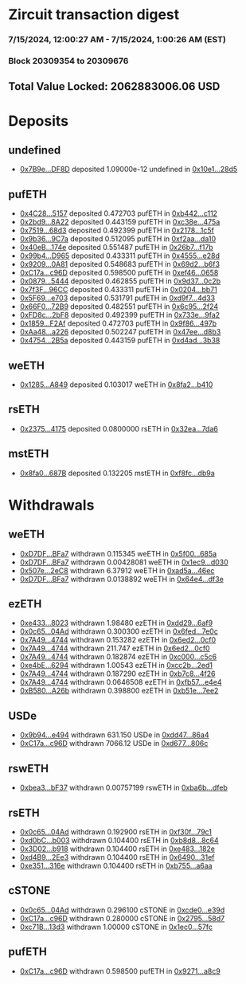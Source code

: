# Zircuit transaction digest
### 7/15/2024, 12:00:27 AM - 7/15/2024, 1:00:26 AM (EST)
### Block 20309354 to 20309676

## Total Value Locked: 2062883006.06 USD

# Deposits
## undefined
- [0x7B9e...DF8D](https://etherscan.io/address/0x7B9e871A675D082e3a15957D4c2aF6fc4088DF8D) deposited 1.09000e-12 undefined in [0x10e1...28d5](https://etherscan.io/tx/0x7B9e871A675D082e3a15957D4c2aF6fc4088DF8D)
## pufETH
- [0x4C28...5157](https://etherscan.io/address/0x4C28aa48ad0BE3Edec35bfe4D52aC2D16dc95157) deposited 0.472703 pufETH in [0xb442...c112](https://etherscan.io/tx/0x4C28aa48ad0BE3Edec35bfe4D52aC2D16dc95157)
- [0x2bd9...8A22](https://etherscan.io/address/0x2bd9739Bbaf6676D4855C0C9791264C1a9CE8A22) deposited 0.443159 pufETH in [0xc38e...475a](https://etherscan.io/tx/0x2bd9739Bbaf6676D4855C0C9791264C1a9CE8A22)
- [0x7519...68d3](https://etherscan.io/address/0x751972cB7A9803a184e9aF052023e0Bc7a1f68d3) deposited 0.492399 pufETH in [0x2178...1c5f](https://etherscan.io/tx/0x751972cB7A9803a184e9aF052023e0Bc7a1f68d3)
- [0x9b36...9C7a](https://etherscan.io/address/0x9b367a30f606EC548CEd264bb883ECe228A49C7a) deposited 0.512095 pufETH in [0xf2aa...da10](https://etherscan.io/tx/0x9b367a30f606EC548CEd264bb883ECe228A49C7a)
- [0x40eB...174e](https://etherscan.io/address/0x40eB628177c72d0FA888C58ec7ACa3D4728d174e) deposited 0.551487 pufETH in [0x26b7...f17b](https://etherscan.io/tx/0x40eB628177c72d0FA888C58ec7ACa3D4728d174e)
- [0x99b4...D965](https://etherscan.io/address/0x99b45bBa9D4ab723B29fC1925AC8B3B010f2D965) deposited 0.433311 pufETH in [0x4555...e28d](https://etherscan.io/tx/0x99b45bBa9D4ab723B29fC1925AC8B3B010f2D965)
- [0x9209...0A81](https://etherscan.io/address/0x920902FF6deB6d29bb71B96a4144FdE62b4F0A81) deposited 0.548683 pufETH in [0x69d2...b6f3](https://etherscan.io/tx/0x920902FF6deB6d29bb71B96a4144FdE62b4F0A81)
- [0xC17a...c96D](https://etherscan.io/address/0xC17a8d863df89Ea658F201d2c0ac6911e53ac96D) deposited 0.598500 pufETH in [0xef46...0658](https://etherscan.io/tx/0xC17a8d863df89Ea658F201d2c0ac6911e53ac96D)
- [0x0879...5444](https://etherscan.io/address/0x0879d6FF6952886733032850591668245e3f5444) deposited 0.462855 pufETH in [0x9d37...0c2b](https://etherscan.io/tx/0x0879d6FF6952886733032850591668245e3f5444)
- [0x7f3F...96CC](https://etherscan.io/address/0x7f3Fc88705025328a06F1c1C5cFC541Dc30296CC) deposited 0.433311 pufETH in [0x0204...bb71](https://etherscan.io/tx/0x7f3Fc88705025328a06F1c1C5cFC541Dc30296CC)
- [0x5F69...e703](https://etherscan.io/address/0x5F692E784EcbaBc4feaE4c466E9BE8147B19e703) deposited 0.531791 pufETH in [0xd9f7...4d33](https://etherscan.io/tx/0x5F692E784EcbaBc4feaE4c466E9BE8147B19e703)
- [0x66F0...72B9](https://etherscan.io/address/0x66F07217021D542f979A07bFB9391E43188572B9) deposited 0.482551 pufETH in [0x6c95...2f24](https://etherscan.io/tx/0x66F07217021D542f979A07bFB9391E43188572B9)
- [0xFD8c...2bF8](https://etherscan.io/address/0xFD8cafd2f04275bd0C698b29bdCe6D525Bde2bF8) deposited 0.492399 pufETH in [0x733e...9fa2](https://etherscan.io/tx/0xFD8cafd2f04275bd0C698b29bdCe6D525Bde2bF8)
- [0x1859...F2Af](https://etherscan.io/address/0x185989C76Eb092fdDd3c3aC5859cf7E5456cF2Af) deposited 0.472703 pufETH in [0x9f86...497b](https://etherscan.io/tx/0x185989C76Eb092fdDd3c3aC5859cf7E5456cF2Af)
- [0xAa48...a226](https://etherscan.io/address/0xAa4859Fe331AfB24f5e8d6dB5F2f97D91Fbca226) deposited 0.502247 pufETH in [0x47ee...d8b3](https://etherscan.io/tx/0xAa4859Fe331AfB24f5e8d6dB5F2f97D91Fbca226)
- [0x4754...2B5a](https://etherscan.io/address/0x47549E7d2e0a6FB29f87095486Bd390f328f2B5a) deposited 0.443159 pufETH in [0xd4ad...3b38](https://etherscan.io/tx/0x47549E7d2e0a6FB29f87095486Bd390f328f2B5a)
## weETH
- [0x1285...A849](https://etherscan.io/address/0x1285F95e51E50c26E8e59E49C79C920f668AA849) deposited 0.103017 weETH in [0x8fa2...b410](https://etherscan.io/tx/0x1285F95e51E50c26E8e59E49C79C920f668AA849)
## rsETH
- [0x2375...4175](https://etherscan.io/address/0x2375AC2e31beE26670719956c624851972164175) deposited 0.0800000 rsETH in [0x32ea...7da6](https://etherscan.io/tx/0x2375AC2e31beE26670719956c624851972164175)
## mstETH
- [0x8fa0...687B](https://etherscan.io/address/0x8fa0C224289292F13a4D719FE3957B8cDE1c687B) deposited 0.132205 mstETH in [0xf8fc...db9a](https://etherscan.io/tx/0x8fa0C224289292F13a4D719FE3957B8cDE1c687B)
# Withdrawals
## weETH
- [0xD7DF...BFa7](https://etherscan.io/address/0xD7DF7E085214743530afF339aFC420c7c720BFa7) withdrawn 0.115345 weETH in [0x5f00...685a](https://etherscan.io/tx/0xD7DF7E085214743530afF339aFC420c7c720BFa7)
- [0xD7DF...BFa7](https://etherscan.io/address/0xD7DF7E085214743530afF339aFC420c7c720BFa7) withdrawn 0.00428081 weETH in [0x1ec9...d030](https://etherscan.io/tx/0xD7DF7E085214743530afF339aFC420c7c720BFa7)
- [0x507e...2eC8](https://etherscan.io/address/0x507eEA4D424F1b7bAa904E8Eeaf2CCc9bFE72eC8) withdrawn 6.37912 weETH in [0xad5a...46ec](https://etherscan.io/tx/0x507eEA4D424F1b7bAa904E8Eeaf2CCc9bFE72eC8)
- [0xD7DF...BFa7](https://etherscan.io/address/0xD7DF7E085214743530afF339aFC420c7c720BFa7) withdrawn 0.0138892 weETH in [0x64e4...df3e](https://etherscan.io/tx/0xD7DF7E085214743530afF339aFC420c7c720BFa7)
## ezETH
- [0xe433...8023](https://etherscan.io/address/0xe43321be1AFe4FCAe54b45ef8C7B418b1E0a8023) withdrawn 1.98480 ezETH in [0xdd29...6af9](https://etherscan.io/tx/0xe43321be1AFe4FCAe54b45ef8C7B418b1E0a8023)
- [0x0c65...04Ad](https://etherscan.io/address/0x0c659dD7b373291FBc74DC91b0702d08a86a04Ad) withdrawn 0.300300 ezETH in [0x6fed...7e0c](https://etherscan.io/tx/0x0c659dD7b373291FBc74DC91b0702d08a86a04Ad)
- [0x7A49...4744](https://etherscan.io/address/0x7A493Be5c2ce014cD049Bf178a1ac0Db1B434744) withdrawn 0.153282 ezETH in [0x6ed2...0cf0](https://etherscan.io/tx/0x7A493Be5c2ce014cD049Bf178a1ac0Db1B434744)
- [0x7A49...4744](https://etherscan.io/address/0x7A493Be5c2ce014cD049Bf178a1ac0Db1B434744) withdrawn 211.747 ezETH in [0x6ed2...0cf0](https://etherscan.io/tx/0x7A493Be5c2ce014cD049Bf178a1ac0Db1B434744)
- [0x7A49...4744](https://etherscan.io/address/0x7A493Be5c2ce014cD049Bf178a1ac0Db1B434744) withdrawn 0.182874 ezETH in [0xc000...c5c6](https://etherscan.io/tx/0x7A493Be5c2ce014cD049Bf178a1ac0Db1B434744)
- [0xe4bE...6294](https://etherscan.io/address/0xe4bE3A8824cbFBA9F34713cDe763837FF3EF6294) withdrawn 1.00543 ezETH in [0xcc2b...2ed1](https://etherscan.io/tx/0xe4bE3A8824cbFBA9F34713cDe763837FF3EF6294)
- [0x7A49...4744](https://etherscan.io/address/0x7A493Be5c2ce014cD049Bf178a1ac0Db1B434744) withdrawn 0.187290 ezETH in [0xb7c8...4f26](https://etherscan.io/tx/0x7A493Be5c2ce014cD049Bf178a1ac0Db1B434744)
- [0x7A49...4744](https://etherscan.io/address/0x7A493Be5c2ce014cD049Bf178a1ac0Db1B434744) withdrawn 0.0646508 ezETH in [0xfb57...e4e4](https://etherscan.io/tx/0x7A493Be5c2ce014cD049Bf178a1ac0Db1B434744)
- [0xB580...A26b](https://etherscan.io/address/0xB5808834BC214163405719B24b782504F9e1A26b) withdrawn 0.398800 ezETH in [0xb51e...7ee2](https://etherscan.io/tx/0xB5808834BC214163405719B24b782504F9e1A26b)
## USDe
- [0x9b94...e494](https://etherscan.io/address/0x9b945A1eB0F09011A6aE6B2aE14c680547ABe494) withdrawn 631.150 USDe in [0xdd47...86a4](https://etherscan.io/tx/0x9b945A1eB0F09011A6aE6B2aE14c680547ABe494)
- [0xC17a...c96D](https://etherscan.io/address/0xC17a8d863df89Ea658F201d2c0ac6911e53ac96D) withdrawn 7066.12 USDe in [0xd677...806c](https://etherscan.io/tx/0xC17a8d863df89Ea658F201d2c0ac6911e53ac96D)
## rswETH
- [0xbea3...bF37](https://etherscan.io/address/0xbea3A948245e5b037c2682c5d0FeCaf27EB0bF37) withdrawn 0.00757199 rswETH in [0xba6b...dfeb](https://etherscan.io/tx/0xbea3A948245e5b037c2682c5d0FeCaf27EB0bF37)
## rsETH
- [0x0c65...04Ad](https://etherscan.io/address/0x0c659dD7b373291FBc74DC91b0702d08a86a04Ad) withdrawn 0.192900 rsETH in [0xf30f...79c1](https://etherscan.io/tx/0x0c659dD7b373291FBc74DC91b0702d08a86a04Ad)
- [0xd0bC...b003](https://etherscan.io/address/0xd0bCA5Fcd1f12AF6bE831ED6A134A99a7706b003) withdrawn 0.104400 rsETH in [0xb8d8...8c64](https://etherscan.io/tx/0xd0bCA5Fcd1f12AF6bE831ED6A134A99a7706b003)
- [0x3D02...b918](https://etherscan.io/address/0x3D027332872e80eAa82D4961de76E7B4f514b918) withdrawn 0.104400 rsETH in [0xe483...182e](https://etherscan.io/tx/0x3D027332872e80eAa82D4961de76E7B4f514b918)
- [0xd4B9...2Ee3](https://etherscan.io/address/0xd4B9372Aa34D19226586fFe6DE11A547dffd2Ee3) withdrawn 0.104400 rsETH in [0x6490...31ef](https://etherscan.io/tx/0xd4B9372Aa34D19226586fFe6DE11A547dffd2Ee3)
- [0xe351...316e](https://etherscan.io/address/0xe351203F3AcA0977250eA36C7f6A86d7B450316e) withdrawn 0.104400 rsETH in [0xb755...a6aa](https://etherscan.io/tx/0xe351203F3AcA0977250eA36C7f6A86d7B450316e)
## cSTONE
- [0x0c65...04Ad](https://etherscan.io/address/0x0c659dD7b373291FBc74DC91b0702d08a86a04Ad) withdrawn 0.296100 cSTONE in [0xcde0...e39d](https://etherscan.io/tx/0x0c659dD7b373291FBc74DC91b0702d08a86a04Ad)
- [0xC17a...c96D](https://etherscan.io/address/0xC17a8d863df89Ea658F201d2c0ac6911e53ac96D) withdrawn 0.280000 cSTONE in [0x2795...58d7](https://etherscan.io/tx/0xC17a8d863df89Ea658F201d2c0ac6911e53ac96D)
- [0xc71B...13d3](https://etherscan.io/address/0xc71B2C6b22b64C281555dE040B6079E6322913d3) withdrawn 1.00000 cSTONE in [0x1ec0...57fc](https://etherscan.io/tx/0xc71B2C6b22b64C281555dE040B6079E6322913d3)
## pufETH
- [0xC17a...c96D](https://etherscan.io/address/0xC17a8d863df89Ea658F201d2c0ac6911e53ac96D) withdrawn 0.598500 pufETH in [0x9271...a8c9](https://etherscan.io/tx/0xC17a8d863df89Ea658F201d2c0ac6911e53ac96D)
